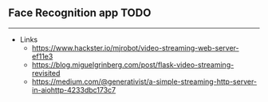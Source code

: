 ## Face Recognition app TODO
---------------------------------
  

* Links    
    * https://www.hackster.io/mjrobot/video-streaming-web-server-ef11e3
    * https://blog.miguelgrinberg.com/post/flask-video-streaming-revisited
    * https://medium.com/@generativist/a-simple-streaming-http-server-in-aiohttp-4233dbc173c7
    
